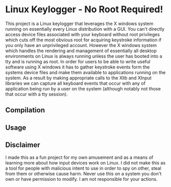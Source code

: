 # Linux Keylogger - No Root Required!

This project is a Linux keylogger that leverages the X windows system running on essentially every Linux distribution with a GUI.
You can't directly access device files associated with your keyboard without root privileges which cuts off the most obvious root for acquiring keystroke information if you only have an unprivileged account.
However the X windows system which handles the rendering and management of essentially all desktop environments on Linux is always running unless the user has booted into a tty and is running as root.
In order for users to be able to write useful software using X windows it has to gather keystroke events form the systems device files and make them available to applications running on the system.
As a result by making appropriate calls to the Xlib and XInput libraries we can capture all keyboard events that occur with any of application being run by a user on the system (although notably not those that occur with a tty session).

## Compilation 

## Usage

## Disclaimer

I made this as a fun project for my own amusement and as a means of learning more about how input devices work on Linux.
I did not make this as a tool for people with malicious intent to use in order to spy on other, steal from them or otherwise cause harm.
Never use this on a system you don't own or have permission to modify.
I am not responsible for your actions.
